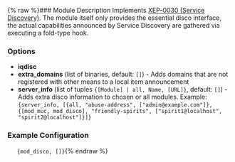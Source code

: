 {% raw %}### Module Description
Implements [XEP-0030 (Service Discovery)](http://xmpp.org/extensions/xep-0030.html). The module itself only provides the essential disco interface, the actual capabilities announced by Service Discovery are gathered via executing a fold-type hook.

### Options
* **iqdisc**
* **extra_domains** (list of binaries, default: `[]`) - Adds domains that are not registered with other means to a local item announcement
* **server_info** (list of tuples `{[Module] | all, Name, [URL]}`, default: `[]`) - Adds extra disco information to chosen or all modules. Example: `{server_info, [{all, "abuse-address", ["admin@example.com"]}, {[mod_muc, mod_disco], "friendly-spirits", ["spirit1@localhost", "spirit2@localhost"]}]}`

### Example Configuration
`    {mod_disco, []} `{% endraw %}
